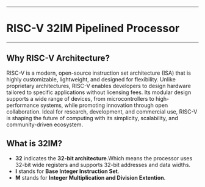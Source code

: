 ___
# RISC-V 32IM Pipelined Processor
___
## Why RISC-V Architecture?
<p>RISC-V is a modern, open-source instruction set architecture (ISA) that is highly customizable, lightweight, and designed for flexibility. Unlike proprietary architectures, RISC-V enables developers to design hardware tailored to specific applications without licensing fees. Its modular design supports a wide range of devices, from microcontrollers to high-performance systems, while promoting innovation through open collaboration. Ideal for research, development, and commercial use, RISC-V is shaping the future of computing with its simplicity, scalability, and community-driven ecosystem.</p>

## What is 32IM?
- __32__ indicates the __32-bit architecture__.Which means the processor uses 32-bit wide registers and supports 32-bit addresses and data widths.
- __I__ stands for __Base Integer Instruction Set__.
- __M__ stands for __Integer Multiplication and Division Extention__.
